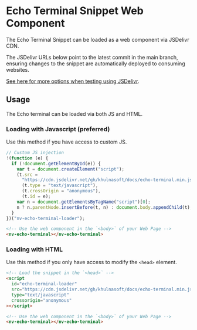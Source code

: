 # Echo Terminal Snippet Web Component

The Echo Terminal Snippet can be loaded as a web component via JSDelivr CDN.

The JSDelivr URLs below point to the latest commit in the main branch, ensuring changes to the snippet are automatically deployed to consuming websites.

[See here for more options when testing using JSDelivr](https://www.jsdelivr.com/).

## Usage

The Echo terminal can be loaded via both JS and HTML.

### Loading with Javascript (preferred)

Use this method if you have access to custom JS.

```javascript
// Custom JS injection
!(function (e) {
  if (!document.getElementById(e)) {
    var t = document.createElement("script");
    (t.src =
      "https://cdn.jsdelivr.net/gh/khulnasoft/docs/echo-terminal.min.js"),
      (t.type = "text/javascript"),
      (t.crossOrigin = "anonymous"),
      (t.id = e);
    var n = document.getElementsByTagName("script")[0];
    n ? n.parentNode.insertBefore(t, n) : document.body.appendChild(t);
  }
})("nv-echo-terminal-loader");
```

```html
<!-- Use the web component in the `<body>` of your Web Page -->
<nv-echo-terminal></nv-echo-terminal>
```

### Loading with HTML

Use this method if you only have access to modify the `<head>` element.

```html
<!-- Load the snippet in the `<head>` -->
<script
  id="echo-terminal-loader"
  src="https://cdn.jsdelivr.net/gh/khulnasoft/docs/echo-terminal.min.js"
  type="text/javascript"
  crossorigin="anonymous"
></script>

<!-- Use the web component in the `<body>` of your Web Page -->
<nv-echo-terminal></nv-echo-terminal>
```
